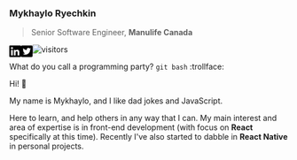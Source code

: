 ### Mykhaylo Ryechkin

> Senior Software Engineer, **Manulife Canada**

<a href="https://ca.linkedin.com/in/mryechkin">
  <img align="left" alt="Mykhaylo's LinkedIn" height="24px" src="https://raw.githubusercontent.com/mryechkin/mryechkin/master/assets/linkedin.svg" />
</a>

<a href="https://twitter.com/technokozak">
  <img align="left" alt="Mykhaylo's Twitter" height="24px" src="https://raw.githubusercontent.com/mryechkin/mryechkin/master/assets/twitter.svg" />
</a>

![visitors](https://visitor-badge.glitch.me/badge?page_id=page.id)

What do you call a programming party? `git bash` :trollface:

Hi! :wave:

My name is Mykhaylo, and I like dad jokes and JavaScript.

Here to learn, and help others in any way that I can. My main interest and area of expertise is in front-end development (with focus on **React** specifically at this time). Recently I've also started to dabble in **React Native** in personal projects.
